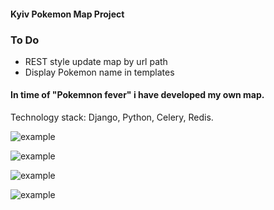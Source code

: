 #### Kyiv Pokemon Map Project


### To Do
- REST style update map by url path
- Display Pokemon name in templates





#### In time of "Pokemnon fever" i have developed my own map.
Technology stack: Django, Python, Celery, Redis.


![example](https://s3-eu-west-1.amazonaws.com/bernatskyys/admin/Screenshot+from+2016-07-26+21%3A27%3A11.png)


![example](https://s3-eu-west-1.amazonaws.com/bernatskyys/admin/sssssssssssssssdsfsfwe.jpg)

![example](https://s3-eu-west-1.amazonaws.com/bernatskyys/admin/Screenshot+from+2016-07-23+21%3A12%3A36.png)

 
![example](https://s3-eu-west-1.amazonaws.com/bernatskyys/admin/Screenshot+from+2016-07-23+20%3A13%3A57.png)

